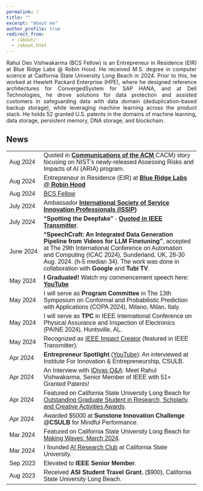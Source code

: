 ```yaml
---
permalink: /
title: ""
excerpt: "About me"
author_profile: true
redirect_from: 
  - /about/
  - /about.html
---
```



<head>
<style>
table {
  font-family: arial, sans-serif;
  border-collapse: collapse;
  width: 100%;
}

td, th {
  border: 1px solid #dddddd;
  text-align: left;
  padding: 8px;
}

tr:nth-child(even) {
  background-color: #dddddd;
}
</style>
</head>


<p align="justify">
Rahul Deo Vishwakarma (BCS Fellow) is an Entrepreneur in Residence (EIR) at Blue Ridge Labs @ Robin Hood. He received M.S. degree in computer science at California State University Long Beach in 2024. Prior to this, he worked at Hewlett Packard Enterprise (HPE), where he designed reference architectures for ConvergedSystem for SAP HANA, and at Dell Technologies, he drove solutions for data protection and assisted customers in safeguarding data with data domain (deduplication-based backup storage), while leveraging machine learning across the product stack. He holds 52 granted U.S. patents in the domains of machine learning, data storage, persistent memory, DNA storage, and blockchain.
</p>



<h2> News </h2>

<table>



  <tr>
    <td style="white-space: nowrap;">Aug 2024</td>
    <td> Quoted in <a href="https://cacm.acm.org/news/gauging-societal-impacts-of-large-language-models/" target="_blank"> <strong>Communications of the ACM </strong></a> CACM) story focusing on NIST’s newly-released Assessing Risks and Impacts of AI (ARIA) program. </td>
  </tr>


  <tr>
    <td style="white-space: nowrap;">Aug 2024</td>
    <td> Entrepreneur in Residence (EIR) at <a href="https://www.labs.robinhood.org/build/fellowship" target="_blank"> <strong>Blue Ridge Labs @ Robin Hood</strong></a> </td>
  </tr>

      
  <tr>
    <td style="white-space: nowrap;">Aug 2024</td>
    <td> <a href="https://www.linkedin.com/feed/update/urn:li:activity:7232122187359432706/" target="_blank"> BCS Fellow </a> </td>
  </tr>



  <tr>
    <td style="white-space: nowrap;">July 2024</td>
    <td> Ambassador <a href="https://issip.org" target="_blank"> <strong>International Society of Service Innovation Professionals (ISSIP)</strong></a> </td>
  </tr>



  <tr>
    <td style="white-space: nowrap;">July 2024</td>
    <td><strong>“Spotting the Deepfake”</strong> - <a href="https://transmitter.ieee.org/spotting-the-deepfake/" target="_blank"> <strong>Quoted in IEEE Transmitter</strong></a>.</td>
  </tr>

  
  <tr>
    <td style="white-space: nowrap;">June 2024</td>
    <td><strong>“SpeechCraft: An Integrated Data Generation Pipeline from Videos for LLM Finetuning”</strong>, accepted at The 29th International Conference on Automation and Computing (ICAC 2024), Sunderland, UK, 28-30 Aug. 2024. (h-5 median 34). The work was done in collaboration with <strong>Google</strong> and <strong>Tubi TV</strong>.</td>
  </tr>


  <tr>
    <td style="white-space: nowrap;">May 2024</td>
    <td><strong>I Graduated!</strong> Watch my commencement speech here: <a href="https://youtu.be/kqFHBtrKq3c?t=5858" target="_blank"><strong>YouTube</strong></a></td>
  </tr>

  <tr>
    <td style="white-space: nowrap;">May 2024</td>
    <td>I will serve as <strong>Program Committee</strong> in The 13th Symposium on Conformal and Probabilistic Prediction with Applications (COPA 2024), Milano, Milan, Italy.</td>
  </tr>

  <tr>
    <td style="white-space: nowrap;">May 2024</td>
    <td>I will serve as <strong>TPC</strong> in IEEE International Conference on Physical Assurance and Inspection of Electronics (PAINE 2024), Huntsville, AL.</td>
  </tr>

  <tr>
    <td style="white-space: nowrap;">May 2024</td>
    <td>Recognized as <a href="https://transmitter.ieee.org/author/rahulvishwakarma/" target="_blank">IEEE Impact Creator</a> (featured in IEEE Transmitter).</td>
  </tr>

  <tr>
    <td style="white-space: nowrap;">Apr 2024</td>
    <td><strong>Entrepreneur Spotlight</strong> (<a href="https://www.youtube.com/watch?v=yD4Z8FDQ02Q" target="_blank">YouTube</a>): An interviewed at Institute For Innovation & Entrepreneurship, CSULB.</td>
  </tr>
  
  <tr>
    <td style="white-space: nowrap;">Apr 2024</td>
    <td>An Interview with <a href="https://idiyas.com/blog/idiyas-qa-meet-rahul-vishwakarma-senior-member-of-ieee-with-51-granted-patents/" target="_blank">IDiyas Q&A</a>: Meet Rahul Vishwakarma, Senior Member of IEEE with 51+ Granted Patents!</td>
  </tr>

  <tr>
    <td style="white-space: nowrap;">Apr 2024</td>
    <td>Featured on California State University Long Beach for <a href="https://www.csulb.edu/office-of-the-provost/university-achievement-awards" target="_blank">Outstanding Graduate Student in Research, Scholarly, and Creative Activities Awards</a>.</td>
  </tr>

  <tr>
    <td style="white-space: nowrap;">Apr 2024</td>
    <td>Awarded $5000 at <strong>Sunstone Innovation Challenge @CSULB</strong> for Mindful Performance.</td>
  </tr>

  <tr>
    <td style="white-space: nowrap;">Mar 2024</td>
    <td>Featured on California State University Long Beach for <a href="https://www.csulb.edu/news/making-waves/article/making-waves-march-2024" target="_blank">Making Waves: March 2024</a>.</td>
  </tr>

  <tr>
    <td style="white-space: nowrap;">Mar 2024</td>
    <td>I founded <a href="https://www.csulb.edu/college-of-engineering/article/ai-research-club-launches" target="_blank">AI Research Club</a> at California State University.</td>
  </tr>

  <tr>
    <td style="white-space: nowrap;">Sep 2023</td>
    <td>Elevated to <strong>IEEE Senior Member</strong>.</td>
  </tr>

  <tr>
    <td style="white-space: nowrap;">Aug 2023</td>
    <td>Received <strong>ASI Student Travel Grant</strong>, ($900), California State University Long Beach.</td>
  </tr>

</table>
